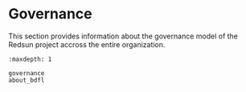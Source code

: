 # Governance

This section provides information about the governance model of the Redsun project accross the entire organization.

```{toctree}
:maxdepth: 1

governance
about_bdfl
```